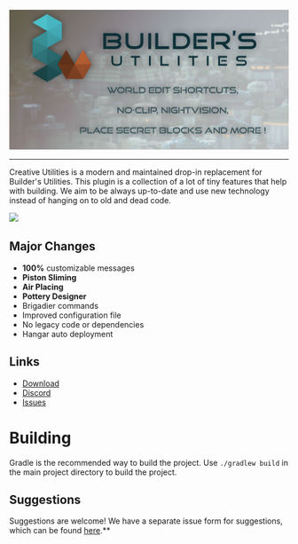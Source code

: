 ![](https://github.com/TheNextLvl-net/creative-utilities/blob/master/images/buildersutilities-banner.png?raw=true)

---

Creative Utilities is a modern and maintained drop-in replacement for Builder's Utilities.
This plugin is a collection of a lot of tiny features that help with building.
We aim to be always up-to-date and use new technology instead of hanging on to old and dead code.

[<img src="https://bstats.org/signatures/bukkit/TheNextLvl%20CreativeUtilities.svg">](https://bstats.org/plugin/bukkit/TheNextLvl%20CreativeUtilities)

## Major Changes

- **100%** customizable messages
- **Piston Sliming**
- **Air Placing**
- **Pottery Designer**
- Brigadier commands
- Improved configuration file
- No legacy code or dependencies
- Hangar auto deployment

## Links

* [Download](https://modrinth.com/project/zAcZq5oV#download)
* [Discord](https://thenextlvl.net/discord)
* [Issues](https://github.com/TheNextLvl-net/creative-utilities/issues)

# Building

Gradle is the recommended way to build the project. Use `./gradlew build` in the main project directory to build the
project.

## Suggestions

Suggestions are welcome! We have a separate issue form for suggestions, which can be
found [here](https://github.com/TheNextLvl-net/creative-utilities/issues/new?projects=&template=feature_request.yml).**
